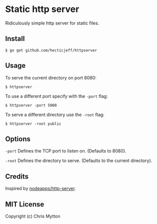 # Static http server

Ridiculously simple http server for static files.

## Install

    $ go get github.com/hecticjeff/httpserver

## Usage

To serve the current directory on port 8080:

    $ httpserver

To use a different port specify with the `-port` flag:

    $ httpserver -port 5000

To serve a different directory use the `-root` flag:

    $ httpserver -root public

## Options

`-port` Defines the TCP port to listen on. (Defaults to 8080).

`-root` Defines the directory to serve. (Defaults to the current directory).

## Credits

Inspired by
[nodeapps/http-server](https://github.com/nodeapps/http-server).

## MIT License

Copyright (c) Chris Mytton
